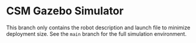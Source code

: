 # CSM Gazebo Simulator
This branch only contains the robot description and launch file to minimize deployment size. See the `main` branch for the full simulation environment.
